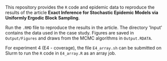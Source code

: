 This repository provides the `R` code and epidemic data to reproduce the results of the article **Exact Inference for Stochastic Epidemic Models via Uniformly Ergodic Block Sampling**.

Run the `.RMD` file to reproduce the results in the article. The directory 'Input' contains the data used in the case study. Figures are saved in `Output/Figures` and draws from the MCMC algorithms in `Output.RDATA`.

For experiment 4 (E4 - coverage), the file `E4_array.sh` can be submitted on Slurm to run the `R` code in `E4_array.R` as an array job.
